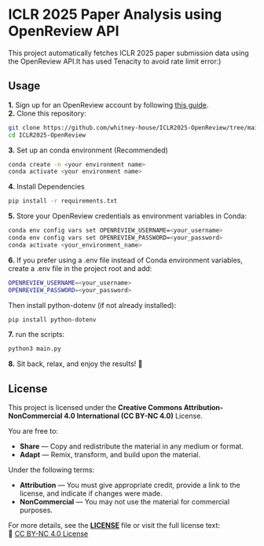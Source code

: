 # **ICLR 2025 Paper Analysis using OpenReview API**  

This project automatically fetches ICLR 2025 paper submission data using the OpenReview API.It has used Tenacity to avoid rate limit error:)

## **Usage**   
**1.** Sign up for an OpenReview account by following [this guide](https://docs.openreview.net/getting-started/creating-an-openreview-profile/signing-up-for-openreview).  
**2.** Clone this repository:  
   ```bash
   git clone https://github.com/whitney-house/ICLR2025-OpenReview/tree/main
   cd ICLR2025-OpenReview
   ```
**3.** Set up an conda environment (Recommended)
   ```bash
   conda create -n <your environment name>
   conda activate <your environment name>
   ```  
   
**4.** Install Dependencies
   ```bash
   pip install -r requirements.txt
   ```
   
**5.** Store your OpenReview credentials as environment variables in Conda:
   ```bash
   conda env config vars set OPENREVIEW_USERNAME=<your_username>
   conda env config vars set OPENREVIEW_PASSWORD=<your_password>
   conda activate <your_environment_name>
   ```
   
**6.** If you prefer using a .env file instead of Conda environment variables, create a .env file in the project root and add:
   ```bash
   OPENREVIEW_USERNAME=<your_username>
   OPENREVIEW_PASSWORD=<your_password>
   ```
   Then install python-dotenv (if not already installed):
   ```bash
   pip install python-dotenv
   ```
   

**7.** run the scripts: 
   ```bash
   python3 main.py
   ```

**8.** Sit back, relax, and enjoy the results! 🎉

## License

This project is licensed under the **Creative Commons Attribution-NonCommercial 4.0 International (CC BY-NC 4.0)** License.  

You are free to:
- **Share** — Copy and redistribute the material in any medium or format.
- **Adapt** — Remix, transform, and build upon the material.

Under the following terms:
- **Attribution** — You must give appropriate credit, provide a link to the license, and indicate if changes were made.
- **NonCommercial** — You may not use the material for commercial purposes.

For more details, see the **[LICENSE](LICENSE)** file or visit the full license text:  
🔗 [CC BY-NC 4.0 License](https://creativecommons.org/licenses/by-nc/4.0/)


